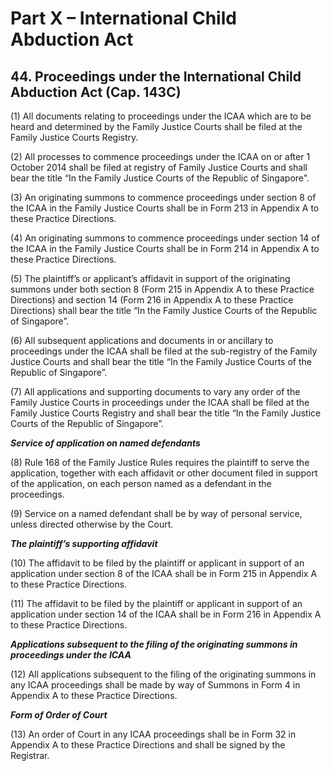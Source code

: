 # Part X – International Child Abduction Act

## 44. Proceedings under the International Child Abduction Act (Cap. 143C)

(1) All documents relating to proceedings under the ICAA which are to be heard and determined by the Family Justice Courts shall be filed at the Family Justice Courts Registry.

(2) All processes to commence proceedings under the ICAA on or after 1 October 2014 shall be filed at registry of Family Justice Courts and shall bear the title “In the Family Justice Courts of the Republic of Singapore”.

(3) An originating summons to commence proceedings under section 8 of the ICAA in the Family Justice Courts shall be in Form 213 in Appendix A to these Practice Directions.

(4) An originating summons to commence proceedings under section 14 of the ICAA in the Family Justice Courts shall be in Form 214 in Appendix A to these Practice Directions.

(5) The plaintiff’s or applicant’s affidavit in support of the originating summons under both section 8 (Form 215 in Appendix A to these Practice Directions) and section 14 (Form 216 in Appendix A to these Practice Directions) shall bear the title “In the Family Justice Courts of the Republic of Singapore”.

(6) All subsequent applications and documents in or ancillary to proceedings under the ICAA shall be filed at the sub-registry of the Family Justice Courts and shall bear the title “In the Family Justice Courts of the Republic of Singapore”.

(7) All applications and supporting documents to vary any order of the Family Justice Courts in proceedings under the ICAA shall be filed at the Family Justice Courts Registry and shall bear the title “In the Family Justice Courts of the Republic of Singapore”.

**_Service of application on named defendants_**

(8) Rule 168 of the Family Justice Rules requires the plaintiff to serve the application, together with each affidavit or other document filed in support of the application, on each person named as a defendant in the proceedings.

(9) Service on a named defendant shall be by way of personal service, unless directed otherwise by the Court.

**_The plaintiff’s supporting affidavit_**

(10) The affidavit to be filed by the plaintiff or applicant in support of an application under section 8 of the ICAA shall be in Form 215 in Appendix A to these Practice Directions.

(11) The affidavit to be filed by the plaintiff or applicant in support of an application under section 14 of the ICAA shall be in Form 216 in Appendix A to these Practice Directions.

**_Applications subsequent to the filing of the originating summons in proceedings under the
ICAA_**

(12) All applications subsequent to the filing of the originating summons in any ICAA proceedings shall be made by way of Summons in Form 4 in Appendix A to these Practice Directions.

**_Form of Order of Court_**

(13) An order of Court in any ICAA proceedings shall be in Form 32 in Appendix A to these Practice Directions and shall be signed by the Registrar.
